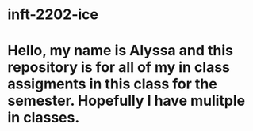 # inft-2202-ice
# Hello, my name is Alyssa and this repository is for all of my in class assigments in this class for the semester. Hopefully I have mulitple in classes.

